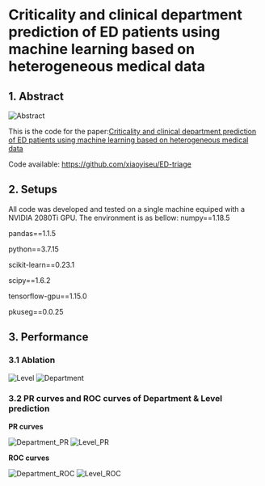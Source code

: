 # Criticality and clinical department prediction of ED patients using machine learning based on heterogeneous medical data

## 1. Abstract
![Abstract](https://github.com/xiaoyiseu/ED-triage/assets/132346882/82d674a1-1121-4bb2-b479-d5411d792d54)

This is the code for the paper:[Criticality and clinical department prediction of ED patients using machine learning based on heterogeneous medical data](https://www.sciencedirect.com/science/article/pii/S0010482523008557)

Code available: https://github.com/xiaoyiseu/ED-triage

## 2. Setups

All code was developed and tested on a single machine equiped with a NVIDIA 2080Ti GPU. The environment is as bellow:
numpy==1.18.5

pandas==1.1.5

python==3.7.15

scikit-learn==0.23.1

scipy==1.6.2

tensorflow-gpu==1.15.0

pkuseg==0.0.25

## 3. Performance

### 3.1 Ablation
![Level](https://github.com/xiaoyiseu/ED-triage/assets/132346882/90871f31-635a-42cc-bd15-435d111d5dcf)
![Department](https://github.com/xiaoyiseu/ED-triage/assets/132346882/e62ebcf0-cb1f-45c3-9ba8-507c3343bbb2)

### 3.2 PR curves and ROC curves of Department & Level prediction
**PR curves**

![Department_PR](https://github.com/xiaoyiseu/ED-triage/assets/132346882/26e401a0-bdbb-4cc8-ab45-551d4c4c743e)
![Level_PR](https://github.com/xiaoyiseu/ED-triage/assets/132346882/8e530daf-1d23-40df-8538-21502d5ce7df)


**ROC curves**

![Department_ROC](https://github.com/xiaoyiseu/ED-triage/assets/132346882/bceee248-047d-4348-adbe-b0302b793ed9)
![Level_ROC](https://github.com/xiaoyiseu/ED-triage/assets/132346882/0ffad50a-137f-4cc7-811b-075eaa4de223)



